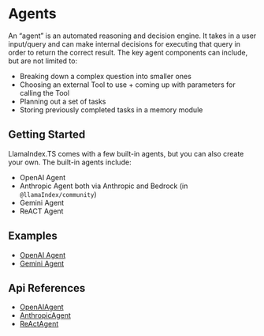 # Agents

An “agent” is an automated reasoning and decision engine. It takes in a user input/query and can make internal decisions for executing that query in order to return the correct result. The key agent components can include, but are not limited to:

- Breaking down a complex question into smaller ones
- Choosing an external Tool to use + coming up with parameters for calling the Tool
- Planning out a set of tasks
- Storing previously completed tasks in a memory module

## Getting Started

LlamaIndex.TS comes with a few built-in agents, but you can also create your own. The built-in agents include:

- OpenAI Agent
- Anthropic Agent both via Anthropic and Bedrock (in `@llamaIndex/community`)
- Gemini Agent
- ReACT Agent

## Examples

- [OpenAI Agent](../../examples/agent.mdx)
- [Gemini Agent](../../examples/agent_gemini.mdx)

## Api References

- [OpenAIAgent](../../api/classes/OpenAIAgent.md)
- [AnthropicAgent](../../api/classes/AnthropicAgent.md)
- [ReActAgent](../../api/classes/ReActAgent.md)
